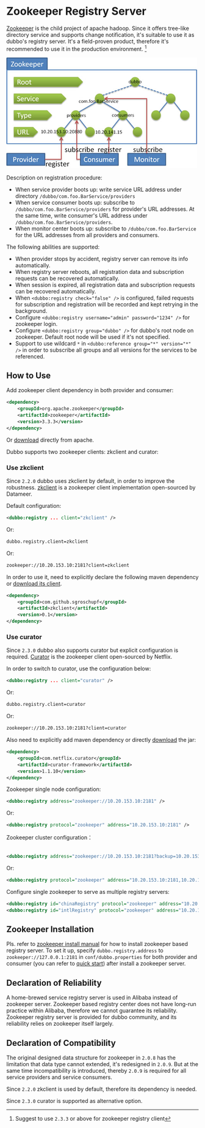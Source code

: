 # Zookeeper Registry Server

[Zookeeper](http://zookeeper.apache.org) is the child project of apache hadoop. Since it offers tree-like directory service and supports change notification, it's suitable to use it as dubbo's registry server. It's a field-proven product, therefore it's recommended to use it in the production environment. [^1]

![/user-guide/images/zookeeper.jpg](../../sources/images/zookeeper.jpg)

Description on registration procedure:

* When service provider boots up: write service URL address under directory `/dubbo/com.foo.BarService/providers`
* When service consumer boots up: subscribe to `/dubbo/com.foo.BarService/providers` for provider's URL addresses. At the same time, write consumer's URL address under `/dubbo/com.foo.BarService/providers`.
* When monitor center boots up: subscribe to `/dubbo/com.foo.BarService` for the URL addresses from all providers and consumers.

The following abilities are supported:
* When provider stops by accident, registry server can remove its info automatically.
* When registry server reboots, all registration data and subscription requests can be recovered automatically.
* When session is expired, all registration data and subscription requests can be recovered automatically.
* When `<dubbo:registry check="false" />` is configured, failed requests for subscription and registration will be recorded and kept retrying in the background.
* Configure `<dubbo:registry username="admin" password="1234" />` for zookeeper login.
* Configure `<dubbo:registry group="dubbo" />` for dubbo's root node on zookeeper. Default root node will be used if it's not specified.
* Support to use wildcard `*` in `<dubbo:reference group="*" version="*" />` in order to subscribe all groups and all versions for the services to be referenced.

## How to Use

Add zookeeper client dependency in both provider and consumer:

```xml
<dependency>
    <groupId>org.apache.zookeeper</groupId>
    <artifactId>zookeeper</artifactId>
    <version>3.3.3</version>
</dependency>
```

Or [download](http://repo1.maven.org/maven2/org/apache/zookeeper/zookeeper) directly from apache.

Dubbo supports two zookeeper clients: zkclient and curator:

### Use zkclient

Since `2.2.0` dubbo uses zkclient by default, in order to improve the robustness. [zkclient](https://github.com/sgroschupf/zkclient) is a zookeeper client implementation open-sourced by Datameer.

Default configuration:

```xml
<dubbo:registry ... client="zkclient" />
```

Or:

```sh
dubbo.registry.client=zkclient
```

Or:

```sh
zookeeper://10.20.153.10:2181?client=zkclient
```

In order to use it, need to explicitly declare the following maven dependency or [download its client](http://repo1.maven.org/maven2/com/github/sgroschupf/zkclient).

```xml
<dependency>
    <groupId>com.github.sgroschupf</groupId>
    <artifactId>zkclient</artifactId>
    <version>0.1</version>
</dependency>
```

### Use curator

Since `2.3.0` dubbo also supports curator but explicit configuration is required. [Curator](https://github.com/Netflix/curator) is the zookeeper client open-sourced by Netflix.

In order to switch to curator, use the configuration below:

```xml
<dubbo:registry ... client="curator" />
```

Or:

```sh
dubbo.registry.client=curator
```

Or:

```sh
zookeeper://10.20.153.10:2181?client=curator
```

Also need to explicitly add maven dependency or directly [download](http://repo1.maven.org/maven2/com/netflix/curator/curator-framework) the jar:

```xml
<dependency>
    <groupId>com.netflix.curator</groupId>
    <artifactId>curator-framework</artifactId>
    <version>1.1.10</version>
</dependency>
```

Zookeeper single node configuration:

```xml
<dubbo:registry address="zookeeper://10.20.153.10:2181" />
```

Or:

```xml
<dubbo:registry protocol="zookeeper" address="10.20.153.10:2181" />
```

Zookeeper cluster configuration：

```xml

<dubbo:registry address="zookeeper://10.20.153.10:2181?backup=10.20.153.11:2181,10.20.153.12:2181" />
```

Or:

```xml
<dubbo:registry protocol="zookeeper" address="10.20.153.10:2181,10.20.153.11:2181,10.20.153.12:2181" />
```

Configure single zookeeper to serve as multiple registry servers:

```xml
<dubbo:registry id="chinaRegistry" protocol="zookeeper" address="10.20.153.10:2181" group="china" />
<dubbo:registry id="intlRegistry" protocol="zookeeper" address="10.20.153.10:2181" group="intl" />
```

## Zookeeper Installation

Pls. refer to [zookeeper install manual](https://dubbo.gitbooks.io/dubbo-admin-book/content/install/zookeeper.html) for how to install zookeeper based registry server. To set it up, specify `dubbo.registry.address` to `zookeeper://127.0.0.1:2181` in `conf/dubbo.properties` for both provider and consumer (you can refer to [quick start](../../preface/usage.md)) after install a zookeeper server.

## Declaration of Reliability

A home-brewed service registry server is used in Alibaba instead of zookeeper server. Zookeeper based registry center does not have long-run practice within Alibaba, therefore we cannot guarantee its reliability. Zookeeper registry server is provided for dubbo community, and its reliability relies on zookeeper itself largely.

## Declaration of Compatibility

The original designed data structure for zookeeper in `2.0.8` has the limitation that data type cannot extended, it's redesigned in `2.0.9`. But at the same time incompatibility is introduced, thereby `2.0.9` is required for all service providers and service consumers. 

Since `2.2.0` zkclient is used by default, therefore its dependency is needed.

Since `2.3.0` curator is supported as alternative option.

[^1]: Suggest to use `2.3.3` or above for zookeeper registry client